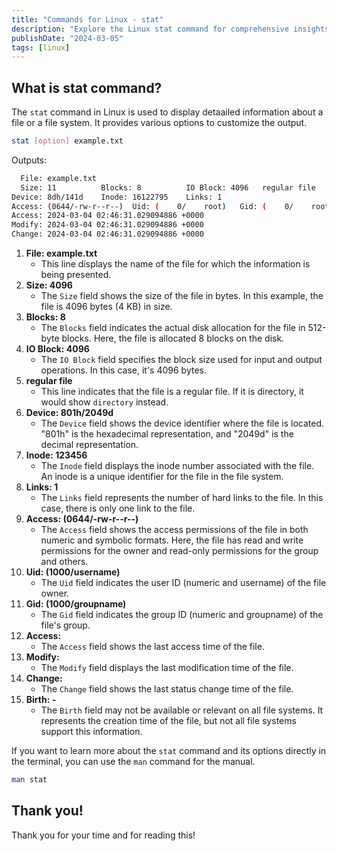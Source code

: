 ```yaml
---
title: "Commands for Linux - stat"
description: "Explore the Linux stat command for comprehensive insights: View detailed file information, sizes, permissions, and file system status effortlessly."
publishDate: "2024-03-05"
tags: [linux]
---
```


## What is stat command?

The `stat` command in Linux is used to display detaailed information about a file or a file system. It provides various options to customize the output.

```bash
stat [option] example.txt
```

Outputs:

```bash
  File: example.txt
  Size: 11         	Blocks: 8          IO Block: 4096   regular file
Device: 8dh/141d	Inode: 16122795    Links: 1
Access: (0644/-rw-r--r--)  Uid: (    0/    root)   Gid: (    0/    root)
Access: 2024-03-04 02:46:31.029094886 +0000
Modify: 2024-03-04 02:46:31.029094886 +0000
Change: 2024-03-04 02:46:31.029094886 +0000
```

1. **File: example.txt**
   - This line displays the name of the file for which the information is being presented.
2. **Size: 4096**
   - The `Size` field shows the size of the file in bytes. In this example, the file is 4096 bytes (4 KB) in size.
3. **Blocks: 8**
   - The `Blocks` field indicates the actual disk allocation for the file in 512-byte blocks. Here, the file is allocated 8 blocks on the disk.
4. **IO Block: 4096**
   - The `IO Block` field specifies the block size used for input and output operations. In this case, it's 4096 bytes.
5. **regular file**
   - This line indicates that the file is a regular file. If it is directory, it would show `directory` instead.
6. **Device: 801h/2049d**
   - The `Device` field shows the device identifier where the file is located. "801h" is the hexadecimal representation, and "2049d" is the decimal representation.
7. **Inode: 123456**
   - The `Inode` field displays the inode number associated with the file. An inode is a unique identifier for the file in the file system.
8. **Links: 1**
   - The `Links` field represents the number of hard links to the file. In this case, there is only one link to the file.
9. **Access: (0644/-rw-r--r--)**
   - The `Access` field shows the access permissions of the file in both numeric and symbolic formats. Here, the file has read and write permissions for the owner and read-only permissions for the group and others.
10. **Uid: (1000/username)**
    - The `Uid` field indicates the user ID (numeric and username) of the file owner.
11. **Gid: (1000/groupname)**
    - The `Gid` field indicates the group ID (numeric and groupname) of the file's group.
12. **Access:**
    - The `Access` field shows the last access time of the file.
13. **Modify:**
    - The `Modify` field displays the last modification time of the file.
14. **Change:**
    - The `Change` field shows the last status change time of the file.
15. **Birth: -**
    - The `Birth` field may not be available or relevant on all file systems. It represents the creation time of the file, but not all file systems support this information.

If you want to learn more about the `stat` command and its options directly in the terminal, you can use the `man` command for the manual.

```bash
man stat
```

## Thank you!

Thank you for your time and for reading this!
